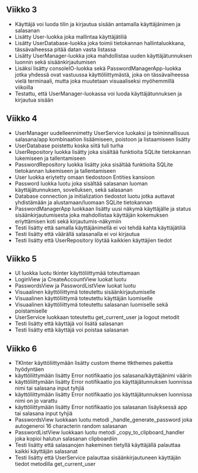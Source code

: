 ## Viikko 3

- Käyttäjä voi luoda tilin ja kirjautua sisään antamalla käyttäjänimen ja salasanan
- Lisätty User-luokka joka mallintaa käyttäjätiliä
- Lisätty UserDatabase-luokka joka toimii tietokannan hallintaluokkana, tässävaiheessa pitää datan vasta listassa
- Lisätty UserManager-luokka joka mahdollistaa uuden käyttäjätunnuksen luonnin sekä sisäänkirjautumisen
- Lisäksi lisätty consoleIO-luokka sekä PasswordManagerApp-luokka jotka yhdessä ovat vastuussa käyttöliittymästä, joka on tässävaiheessa vielä terminaali, mutta joka muutetaan visuaaliseksi myöhemmillä viikoilla
- Testattu, että UserManager-luokassa voi luoda käyttäjätunnuksen ja kirjautua sisään

## Viikko 4

- UserManager uudelleennimetty UserService luokaksi ja toiminnallisuus salasana/app kombinaation lisäämiseen, poistoon ja listaamiseen lisätty
- UserDatabase poistettu koska siitä tuli turha
- UserRepository luokka lisätty joka sisältää funktioita SQLite tietokannan lukemiseen ja tallentamiseen
- PasswordRepository luokka lisätty joka sisältää funktioita SQLite tietokannan lukemiseen ja tallentamiseen
- User luokka eriytetty omaan tiedostoon Entities kansioon
- Password luokka luotu joka sisältää salasanan luoman käyttäjätunnuksen, sovelluksen, sekä salasanan
- Database connection ja initialization tiedostot luotu jotka auttavat yhdistämään ja alustamaan/luomaan SQLite tietokannan
- PasswordManagerApp luokkaan lisätty uusi näkymä käyttäjälle ja status sisäänkirjautumisesta joka mahdollistaa käyttäjän kokemuksen eriyttämisen koti sekä kirjautumis-näkymiin
- Testi lisätty että samalla käyttäjänimellä ei voi tehdä kahta käyttäjätiliä
- Testi lisätty että väärällä salasanalla ei voi kirjautua
- Testi lisätty että UserRepository löytää kaikkien käyttäjien tiedot

## Viikko 5

- UI luokka luotu tkinter käyttöliittymää toteuttamaan
- LoginView ja CreateAccountView luokat luotu
- PasswordsView ja PasswordListView luokat luotu
- Visuaalinen käyttöliittymä toteutettu sisäänkirjautumiselle
- Visuaalinen käyttöliittymä toteutettu käyttäjän luomiselle
- Visuaalinen käyttöliittymä toteutettu salasanan luomiselle sekä poistamiselle
- UserService luokkaan toteutettu get_current_user ja logout metodit
- Testi lisätty että käyttäjä voi lisätä salasanan
- Testi lisätty että käyttäjä voi poistaa salasanan

## Viikko 6

- TKInter käyttöliittymään lisätty custom theme ttkthemes pakettia hyödyntäen
- käyttöliittymään lisätty Error notifikaatio jos salasana/käyttäjänimi väärin
- käyttöliittymään lisätty Error notifikaatio jos käyttäjätunnuksen luonnissa nimi tai salasana input tyhjiä
- käyttöliittymään lisätty Error notifikaatio jos käyttäjätunnuksen luonnissa nimi on jo varattu
- käyttöliittymään lisätty Error notifikaatio jos salasanan lisäyksessä app tai salasana input tyhjiä
- PasswordsView luokkaan luotu metodi _handle_generate_password joka autogeneroi 16 characterin random salasanan
- PasswordListView luokkaan luotu metodi _copy_to_clipboard_handler joka kopioi halutun salasanan clipboardiin
- Testi lisätty että salasanojen hakeminen tietyllä käyttäjällä palauttaa kaikki käyttäjän salasanat
- Testi lisätty että UserService palauttaa sisäänkirjautuneen käyttäjän tiedot metodilla get_current_user